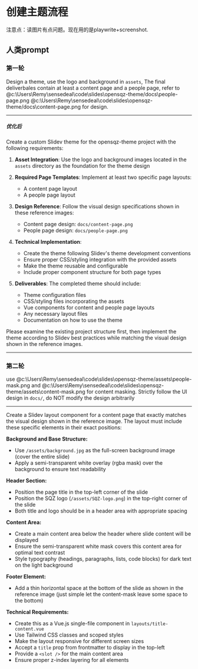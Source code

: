 # 创建主题流程

注意点：读图片有点问题。现在用的是playwrite+screenshot.





## 人类prompt

### 第一轮

Design a theme,  use the logo and background in `assets`,  The final deliverbales contain at least a content page and a people page,  refer to @c:\Users\Remy\sensedeal\code\slides\opensqz-theme/docs\people-page.png @c:\Users\Remy\sensedeal\code\slides\opensqz-theme/docs\content-page.png for design.

---

##### 优化后

Create a custom Slidev theme for the opensqz-theme project with the following requirements:

1. **Asset Integration**: Use the logo and background images located in the `assets` directory as the foundation for the theme design

2. **Required Page Templates**: Implement at least two specific page layouts:
   - A content page layout
   - A people page layout

3. **Design Reference**: Follow the visual design specifications shown in these reference images:
   - Content page design: `docs/content-page.png`
   - People page design: `docs/people-page.png`

4. **Technical Implementation**: 
   - Create the theme following Slidev's theme development conventions
   - Ensure proper CSS/styling integration with the provided assets
   - Make the theme reusable and configurable
   - Include proper component structure for both page types

5. **Deliverables**: The completed theme should include:
   - Theme configuration files
   - CSS/styling files incorporating the assets
   - Vue components for content and people page layouts
   - Any necessary layout files
   - Documentation on how to use the theme

Please examine the existing project structure first, then implement the theme according to Slidev best practices while matching the visual design shown in the reference images.



---

### 第二轮

use @c:\Users\Remy\sensedeal\code\slides\opensqz-theme/assets\people-mask.png and @c:\Users\Remy\sensedeal\code\slides\opensqz-theme/assets\content-mask.png for content masking. Strictly follow the UI design in `docs/`, do NOT modify the design arbitrarily

----

Create a Slidev layout component for a content page that exactly matches the visual design shown in the reference image. The layout must include these specific elements in their exact positions:

**Background and Base Structure:**
- Use `/assets/background.jpg` as the full-screen background image (cover the entire slide)
- Apply a semi-transparent white overlay (rgba mask) over the background to ensure text readability

**Header Section:**
- Position the page title in the top-left corner of the slide
- Position the SQZ logo (`/assets/SQZ-logo.png`) in the top-right corner of the slide
- Both title and logo should be in a header area with appropriate spacing

**Content Area:**
- Create a main content area below the header where slide content will be displayed
- Ensure the semi-transparent white mask covers this content area for optimal text contrast
- Style typography (headings, paragraphs, lists, code blocks) for dark text on the light background

**Footer Element:**
- Add a thin horizontal space at the bottom of the slide as shown in the reference image (just simple let the content-mask leave some space to the bottom)

**Technical Requirements:**
- Create this as a Vue.js single-file component in `layouts/title-content.vue`
- Use Tailwind CSS classes and scoped styles
- Make the layout responsive for different screen sizes
- Accept a `title` prop from frontmatter to display in the top-left
- Provide a `<slot />` for the main content area
- Ensure proper z-index layering for all elements